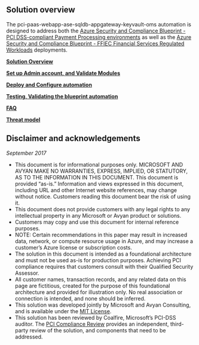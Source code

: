 ## Solution overview

The pci-paas-webapp-ase-sqldb-appgateway-keyvault-oms automation  is designed to address both the  [Azure Security and Compliance Blueprint - PCI DSS-compliant Payment Processing environments](http://aka.ms/pciblueprint) as well as the [Azure Security and Compliance Blueprint - FFIEC Financial Services Regulated Workloads](http:/aka.ms/fsiblueprint) deployments. 


**[Solution Overview](https://aka.ms/fsiblueprint)**

**[Set up Admin account, and Validate Modules](./0-Setup-AdministrativeAccountAndPermission.md)**

**[Deploy and Configure automation](./1-DeployAndConfigureAzureResources.md)**

**[Testing, Validating the blueprint automation](./pci-sample-dataset.md)**

**[FAQ](https://aka.ms/pcifaqblueprint)** 

**[Threat model](https://aka.ms/pciblueprintthreatmodel)**


## Disclaimer and acknowledgements

*September 2017*

- This document is for informational purposes only. MICROSOFT AND AVYAN MAKE NO WARRANTIES, EXPRESS, IMPLIED, OR STATUTORY, AS TO THE INFORMATION IN THIS DOCUMENT. This document is provided “as-is.” Information and views expressed in this document, including URL and other Internet website references, may change without notice. Customers reading this document bear the risk of using it.  
- This document does not provide customers with any legal rights to any intellectual property in any Microsoft or Avyan product or solutions.  
- Customers may copy and use this document for internal reference purposes.  
- NOTE: Certain recommendations in this paper may result in increased data, network, or compute resource usage in Azure, and may increase a customer’s Azure license or subscription costs.  
- The solution in this document is intended as a foundational architecture and must not be used as-is for production purposes. Achieving PCI compliance requires that customers consult with their Qualified Security Assessor.  
- All customer names, transaction records, and any related data on this page are fictitious, created for the purpose of this foundational architecture and provided for illustration only. No real association or connection is intended, and none should be inferred.  
- This solution was developed jointly by Microsoft and Avyan Consulting, and is available under the [MIT License](https://opensource.org/licenses/MIT).
- This solution has been reviewed by Coalfire, Microsoft’s PCI-DSS auditor. The [PCI Compliance Review](https://aka.ms/pciblueprintcrm32) provides an independent, third-party review of the solution, and components that need to be addressed. 















  
